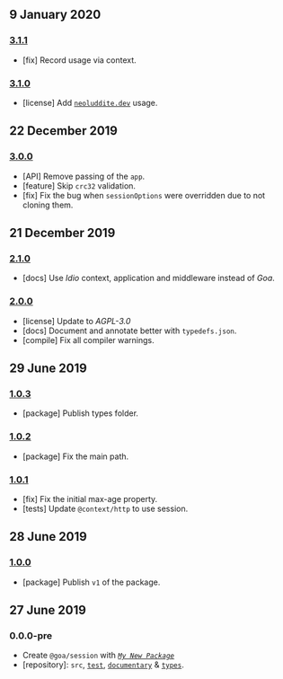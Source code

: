 ## 9 January 2020

### [3.1.1](https://github.com/idiocc/session/compare/v3.1.0...v3.1.1)

- [fix] Record usage via context.

### [3.1.0](https://github.com/idiocc/session/compare/v3.0.0...v3.1.0)

- [license] Add [`neoluddite.dev`](https://neoluddite.dev) usage.

## 22 December 2019

### [3.0.0](https://github.com/idiocc/session/compare/v2.1.0...v3.0.0)

- [API] Remove passing of the `app`.
- [feature] Skip `crc32` validation.
- [fix] Fix the bug when `sessionOptions` were overridden due to not cloning them.

## 21 December 2019

### [2.1.0](https://github.com/idiocc/session/compare/v2.0.0...v2.1.0)

- [docs] Use _Idio_ context, application and middleware instead of _Goa_.

### [2.0.0](https://github.com/idiocc/session/compare/v1.0.3...v2.0.0)

- [license] Update to _AGPL-3.0_
- [docs] Document and annotate better with `typedefs.json`.
- [compile] Fix all compiler warnings.

## 29 June 2019

### [1.0.3](https://github.com/idiocc/session/compare/v1.0.2...v1.0.3)

- [package] Publish types folder.

### [1.0.2](https://github.com/idiocc/session/compare/v1.0.1...v1.0.2)

- [package] Fix the main path.

### [1.0.1](https://github.com/idiocc/session/compare/v1.0.0...v1.0.1)

- [fix] Fix the initial max-age property.
- [tests] Update `@context/http` to use session.

## 28 June 2019

### [1.0.0](https://github.com/idiocc/session/compare/v0.0.0-pre...v1.0.0)

- [package] Publish `v1` of the package.

## 27 June 2019

### 0.0.0-pre

- Create `@goa/session` with _[`My New Package`](https://mnpjs.org)_
- [repository]: `src`, [`test`](https://contexttesting.com), [`documentary`](https://readme.page) & [`types`](https://typedef.page).